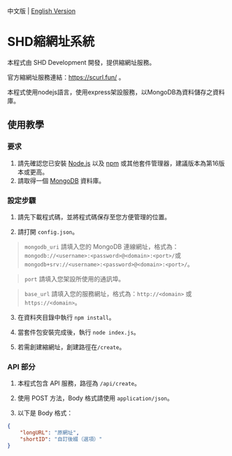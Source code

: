 中文版 | <a href="https://github.com/SHD-Development/Shorten-Url-Service/blob/main/En.md">English Version</a>

# SHD縮網址系統

本程式由 SHD Development 開發，提供縮網址服務。

官方縮網址服務連結：https://scurl.fun/ 。

本程式使用nodejs語言，使用express架設服務，以MongoDB為資料儲存之資料庫。

## 使用教學

### 要求
1. 請先確認您已安裝 [Node.js](https://nodejs.org/) 以及 [npm](https://www.npmjs.com/) 或其他套件管理器，建議版本為第16版本或更高。
2. 請取得一個 [MongoDB](https://www.mongodb.com/) 資料庫。

### 設定步驟

1. 請先下載程式碼，並將程式碼保存至您方便管理的位置。

2. 請打開 `config.json`。

> `mongodb_uri` 請填入您的 MongoDB 連線網址，格式為：`mongodb://<username>:<password>@<domain>:<port>/`或`mongodb+srv://<username>:<password>@<domain>:<port>/`。

> `port` 請填入您架設所使用的通訊埠。

> `base_url` 請填入您的服務網址，格式為：`http://<domain>` 或 `https://<domain>`。

3. 在資料夾目錄中執行 `npm install`。

4. 當套件包安裝完成後，執行 `node index.js`。

5. 若需創建縮網址，創建路徑在`/create`。

### API 部分

1. 本程式包含 API 服務，路徑為 `/api/create`。

2. 使用 POST 方法，Body 格式請使用 `application/json`。

3. 以下是 Body 格式：

```json
{
    "longURL": "原網址",
    "shortID": "自訂後綴（選項）"
}
```
